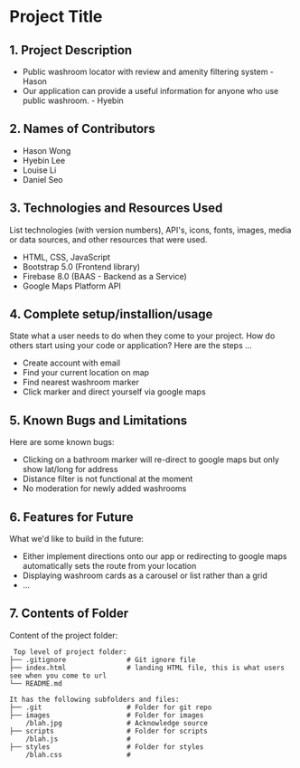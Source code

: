 # Project Title

## 1. Project Description
* Public washroom locator with review and amenity filtering system - Hason 
* Our application can provide a useful information for anyone who use public washroom. - Hyebin

## 2. Names of Contributors
* Hason Wong
* Hyebin Lee
* Louise Li
* Daniel Seo 
	
## 3. Technologies and Resources Used
List technologies (with version numbers), API's, icons, fonts, images, media or data sources, and other resources that were used.
* HTML, CSS, JavaScript
* Bootstrap 5.0 (Frontend library)
* Firebase 8.0 (BAAS - Backend as a Service)
* Google Maps Platform API

## 4. Complete setup/installion/usage
State what a user needs to do when they come to your project.  How do others start using your code or application?
Here are the steps ...
* Create account with email
* Find your current location on map
* Find nearest washroom marker
* Click marker and direct yourself via google maps

## 5. Known Bugs and Limitations
Here are some known bugs:
* Clicking on a bathroom marker will re-direct to google maps but only show lat/long for address
* Distance filter is not functional at the moment
* No moderation for newly added washrooms

## 6. Features for Future
What we'd like to build in the future:
* Either implement directions onto our app or redirecting to google maps automatically sets the route from your location
* Displaying washroom cards as a carousel or list rather than a grid
* ...
	
## 7. Contents of Folder
Content of the project folder:

```
 Top level of project folder: 
├── .gitignore               # Git ignore file
├── index.html               # landing HTML file, this is what users see when you come to url
└── README.md

It has the following subfolders and files:
├── .git                     # Folder for git repo
├── images                   # Folder for images
    /blah.jpg                # Acknowledge source
├── scripts                  # Folder for scripts
    /blah.js                 # 
├── styles                   # Folder for styles
    /blah.css                # 



```


